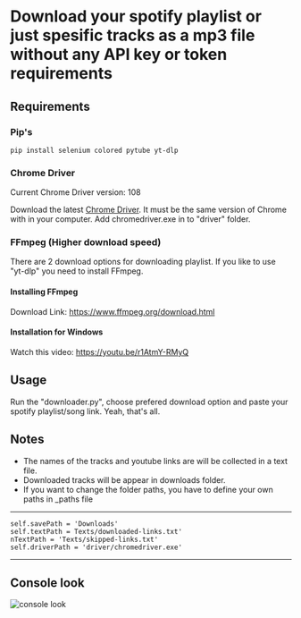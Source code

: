 # Download your spotify playlist or just spesific tracks as a mp3 file without any API key or token requirements

## Requirements

### Pip's

    pip install selenium colored pytube yt-dlp

### Chrome Driver

 Current Chrome Driver version: 108

 Download the latest [Chrome Driver](https://chromedriver.chromium.org/downloads). It must be the same version of Chrome with in your computer.
 Add chromedriver.exe in to "driver" folder.

### FFmpeg (Higher download speed)
  
 There are 2 download options for downloading playlist. If you like to use "yt-dlp" you need to install FFmpeg.

#### Installing FFmpeg

Download Link: <https://www.ffmpeg.org/download.html>

#### Installation for Windows

 Watch this video: <https://youtu.be/r1AtmY-RMyQ>

## Usage

Run the "downloader.py", choose prefered download option and paste your spotify playlist/song link. Yeah, that's all.

## Notes

- The names of the tracks and youtube links are will be collected in a text file.
- Downloaded tracks will be appear in downloads folder.
- If you want to change the folder paths, you have to define your own paths in _paths file

***
    self.savePath = 'Downloads'
    self.textPath = Texts/downloaded-links.txt'
    nTextPath = 'Texts/skipped-links.txt'
    self.driverPath = 'driver/chromedriver.exe'
***

## Console look

![console look](https://i.ibb.co/znCymsc/Ekran-g-r-nt-s-2021-12-26-140751.png)

